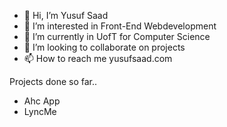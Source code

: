 - 👋 Hi, I’m Yusuf Saad
- 👀 I’m interested in Front-End Webdevelopment
- 🌱 I’m currently in UofT for Computer Science
- 💞️ I’m looking to collaborate on projects
- 📫 How to reach me yusufsaad.com

Projects done so far..

- Ahc App
- LyncMe
